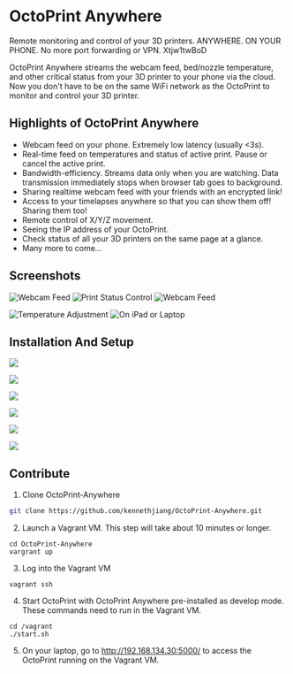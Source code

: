 # OctoPrint Anywhere

Remote monitoring and control of your 3D printers. ANYWHERE. ON YOUR PHONE. No more port forwarding or VPN. Xtjw1twBoD

OctoPrint Anywhere streams the webcam feed, bed/nozzle temperature, and other critical status from your 3D printer to your phone via the cloud. Now you don't have to be on the same WiFi network as the OctoPrint to monitor and control your 3D printer.

## Highlights of OctoPrint Anywhere

* Webcam feed on your phone. Extremely low latency (usually <3s).
* Real-time feed on temperatures and status of active print. Pause or cancel the active print.
* Bandwidth-efficiency. Streams data only when you are watching. Data transmission immediately stops when browser tab goes to background.
* Sharing realtime webcam feed with your friends with an encrypted link!
* Access to your timelapses anywhere so that you can show them off! Sharing them too!
* Remote control of X/Y/Z movement.
* Seeing the IP address of your OctoPrint.
* Check status of all your 3D printers on the same page at a glance.
* Many more to come...

## Screenshots

![Webcam Feed](https://github.com/kennethjiang/OctoPrint-Anywhere/blob/master/assets/screenshot1.png?raw=true, "Webcam Feed") ![Print Status Control](https://github.com/kennethjiang/OctoPrint-Anywhere/blob/master/assets/screenshot2.png?raw=true, "Print Status Control") ![Webcam Feed](https://github.com/kennethjiang/OctoPrint-Anywhere/blob/master/assets/screenshot3.png?raw=true, "Webcam Sharing")

![Temperature Adjustment](https://github.com/kennethjiang/OctoPrint-Anywhere/blob/master/assets/screenshot5.png?raw=true, "Temperature Adjustment") ![On iPad or Laptop](https://github.com/kennethjiang/OctoPrint-Anywhere/blob/master/assets/screenshot4.png?raw=true, "On iPad or Laptop")

## Installation And Setup

![](https://github.com/kennethjiang/OctoPrint-Anywhere/blob/master/assets/setup_screenshot0.png?raw=true)

![](https://github.com/kennethjiang/OctoPrint-Anywhere/blob/master/assets/setup_screenshot1.png?raw=true)

![](https://github.com/kennethjiang/OctoPrint-Anywhere/blob/master/assets/setup_screenshot2.png?raw=true)

![](https://github.com/kennethjiang/OctoPrint-Anywhere/blob/master/assets/setup_screenshot3.jpg?raw=true)

![](https://github.com/kennethjiang/OctoPrint-Anywhere/blob/master/assets/setup_screenshot4.png?raw=true)

![](https://github.com/kennethjiang/OctoPrint-Anywhere/blob/master/assets/setup_screenshot5.jpg?raw=true)

## Contribute

1. Clone OctoPrint-Anywhere

```bash
git clone https://github.com/kennethjiang/OctoPrint-Anywhere.git
```

2. Launch a Vagrant VM. This step will take about 10 minutes or longer.

```
cd OctoPrint-Anywhere
vargrant up
```

3. Log into the Vagrant VM

```
vagrant ssh
```

4. Start OctoPrint with OctoPrint Anywhere pre-installed as develop mode. These commands need to run in the Vagrant VM.

```
cd /vagrant
./start.sh
```

5. On your laptop, go to http://192.168.134.30:5000/ to access the OctoPrint running on the Vagrant VM.
